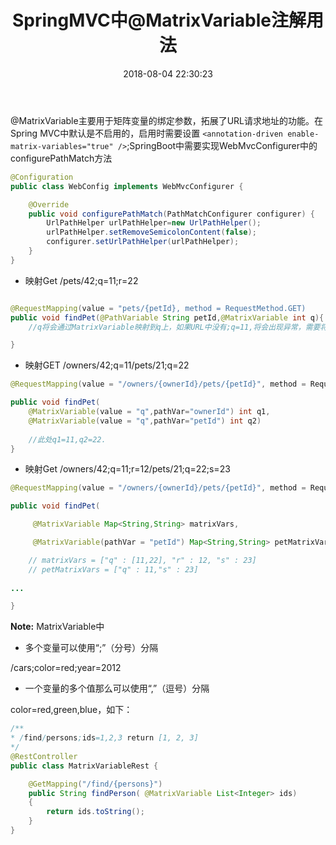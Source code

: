 ﻿---
layout: post
title:  "SpringMVC中@MatrixVariable注解用法"
date:   2018-08-04 22:30:23
categories: SpringMVC 
tags: SpringMVC
---

@MatrixVariable主要用于矩阵变量的绑定参数，拓展了URL请求地址的功能。在Spring MVC中默认是不启用的，启用时需要设置
`<annotation-driven enable-matrix-variables="true" />`;SpringBoot中需要实现WebMvcConfigurer中的configurePathMatch方法




```java
@Configuration
public class WebConfig implements WebMvcConfigurer {

    @Override
    public void configurePathMatch(PathMatchConfigurer configurer) {
        UrlPathHelper urlPathHelper=new UrlPathHelper();
        urlPathHelper.setRemoveSemicolonContent(false);
        configurer.setUrlPathHelper(urlPathHelper);
    }
}
```

- 映射Get /pets/42;q=11;r=22

```java

@RequestMapping(value = "pets/{petId}, method = RequestMethod.GET)
public void findPet(@PathVariable String petId,@MatrixVariable int q){
    //q将会通过MatrixVariable映射到q上，如果URL中没有;q=11,将会出现异常，需要将其设置为@MatrixVariable（required =false）

}
```

- 映射GET /owners/42;q=11/pets/21;q=22

```java
@RequestMapping(value = "/owners/{ownerId}/pets/{petId}", method = RequestMethod.GET) 

public void findPet(
    @MatrixVariable(value = "q",pathVar="ownerId") int q1,
    @MatrixVariable(value = "q",pathVar="petId") int q2)
    
    //此处q1=11,q2=22.
}

```

- 映射Get /owners/42;q=11;r=12/pets/21;q=22;s=23

```java
@RequestMapping(value = "/owners/{ownerId}/pets/{petId}", method = RequestMethod.GET)

public void findPet(

     @MatrixVariable Map<String,String> matrixVars,

     @MatrixVariable(pathVar = "petId") Map<String,String> petMatrixVars){

    // matrixVars = ["q" : [11,22], "r" : 12, "s" : 23] 
    // petMatrixVars = ["q" : 11,"s" : 23]
     
...

}
```
**Note:** MatrixVariable中

- 多个变量可以使用“;”（分号）分隔

/cars;color=red;year=2012  

- 一个变量的多个值那么可以使用“,”（逗号）分隔 

color=red,green,blue，如下：

```java
/**
* /find/persons;ids=1,2,3 return [1, 2, 3]
*/
@RestController
public class MatrixVariableRest {

	@GetMapping("/find/{persons}")
	public String findPerson( @MatrixVariable List<Integer> ids) 
	{
		return ids.toString();
	}
}

```
 